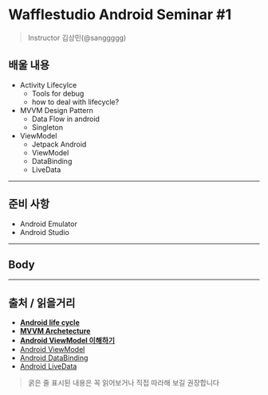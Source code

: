 # Wafflestudio Android Seminar #1

> Instructor 김상민(@sanggggg)

## 배울 내용
- Activity Lifecylce
  - Tools for debug
  - how to deal with lifecycle?
- MVVM Design Pattern
  - Data Flow in android
  - Singleton
- ViewModel
  - Jetpack Android
  - ViewModel
  - DataBinding
  - LiveData


---

## 준비 사항
- Android Emulator
- Android Studio

---

## Body

---

## 출처 / 읽을거리
- **[Android life cycle](https://developer.android.com/topic/libraries/architecture/lifecycle?hl=ko)**
- **[MVVM Archetecture](https://velog.io/@k7120792/Model-View-ViewModel-Pattern)**
- **[Android ViewModel 이해하기](https://medium.com/@jungil.han/%EC%95%84%ED%82%A4%ED%85%8D%EC%B2%98-%EC%BB%B4%ED%8F%AC%EB%84%8C%ED%8A%B8-viewmodel-%EC%9D%B4%ED%95%B4%ED%95%98%EA%B8%B0-2e4d136d28d2)**
- [Android ViewModel](https://developer.android.com/topic/libraries/architecture/viewmodel?hl=ko)
- [Android DataBinding](https://velog.io/@jojo_devstory/Android-Databinding%EC%9D%84-%EC%95%8C%EC%95%84%EB%B3%B4%EC%9E%90)
- [Android LiveData](https://developer.android.com/topic/libraries/architecture/livedata?hl=ko)


> 굵은 줄 표시된 내용은 꼭 읽어보거나 직접 따라해 보길 권장합니다
